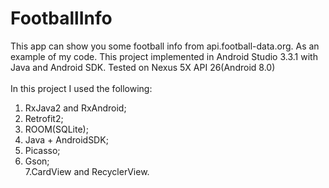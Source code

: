 # FootballInfo
This app can show you some football info from api.football-data.org. As an example of my code. 
This project implemented in Android Studio 3.3.1 with Java and Android SDK. Tested on Nexus 5X API 26(Android 8.0)<br>
<br>In this project I used the following:
1. RxJava2 and RxAndroid;
2. Retrofit2;
3. ROOM(SQLite);
4. Java + AndroidSDK;
5. Picasso;
6. Gson;<br>7.CardView and RecyclerView.<br> 
